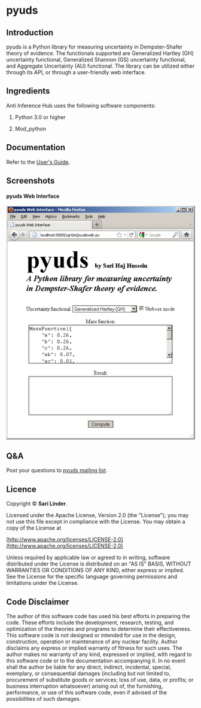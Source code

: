 # pyuds

## Introduction

pyuds is a Python library for measuring uncertainty in Dempster-Shafer theory of evidence. The functionals supported are Generalized Hartley (GH) uncertainty functional, Generalized Shannon (GS) uncertainty functional, and Aggregate Uncertainty (AU) functional. The library can be utilized either through its API, or through a user-friendly web interface.

## Ingredients
Anti Inference Hub uses the following software components:

1. Python 3.0 or higher

2. Mod_python

## Documentation

Refer to the [User's Guide](./documentation/users-guide-0.1.pdf).

## Screenshots

#### pyuds Web Interface
![pyuds Web Interface](./screenshots/pyuds%20Web%20Interface.jpg)

## Q&A

Post your questions to [pyuds mailing list](https://lists.sourceforge.net/lists/listinfo/pyuds-list).

## Licence

Copyright &copy; **Sari Linder**.

Licensed under the Apache License, Version 2.0 (the "License");
you may not use this file except in compliance with the License.
You may obtain a copy of the License at

[http://www.apache.org/licenses/LICENSE-2.0](http://www.apache.org/licenses/LICENSE-2.0)

Unless required by applicable law or agreed to in writing, software
distributed under the License is distributed on an "AS IS" BASIS,
WITHOUT WARRANTIES OR CONDITIONS OF ANY KIND, either express or implied.
See the License for the specific language governing permissions and
limitations under the License.

## Code Disclaimer

The author of this software code has used his best efforts in preparing the code. These efforts include the development, research, testing, and optimization of the theories and programs to determine their effectiveness. This software code is not designed or intended for use in the design, construction, operation or maintenance of any nuclear facility. Author disclaims any express or implied warranty of fitness for such uses. The author makes no warranty of any kind, expressed or implied, with regard to this software code or to the documentation accompanying it. In no event shall the author be liable for any direct, indirect, incidental, special, exemplary, or consequential damages (including but not limited to, procurement of substitute goods or services; loss of use, data, or profits; or business interruption whatsoever) arising out of, the furnishing, performance, or use of this software code, even if advised of the possibilities of such damages.
